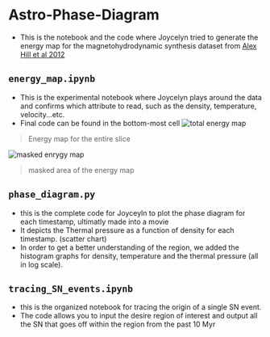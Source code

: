 # Astro-Phase-Diagram
- This is the notebook and the code where Joycelyn tried to generate the energy map for the magnetohydrodynamic synthesis dataset from [Alex Hill et al 2012]()

## `energy_map.ipynb`
- This is the experimental notebook where Joycelyn plays around the data and confirms which attribute to read, such as the density, temperature, velocity...etc. 
- Final code can be found in the bottom-most cell
![total energy map](./graphs/total_energy.png)
> Energy map for the entire slice

![masked enrygy map](./graphs/masked_energy.png)
> masked area of the energy map


## `phase_diagram.py`
- this is the complete code for Joyceyln to plot the phase diagram for each timestamp, ultimatly made into a movie
- It depicts the Thermal pressure as a function of density for each timestamp. (scatter chart)
- In order to get a better understanding of the region, we added the histogram graphs for density, temperature and the thermal pressure (all in log scale).

## `tracing_SN_events.ipynb`
- this is the organized notebook for tracing the origin of a single SN event. 
- The code allows you to input the desire region of interest and output all the SN that goes off within the region from the past 10 Myr
